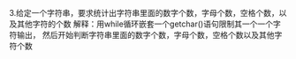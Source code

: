 3.给定一个字符串，要求统计出字符串里面的数字个数，字母个数，空格个数，以及其他字符的个数
解释：用while循环嵌套一个getchar()语句限制其一个一个字符输出，
然后开始判断字符串里面的数字个数，字母个数，空格个数以及其他字符个数
